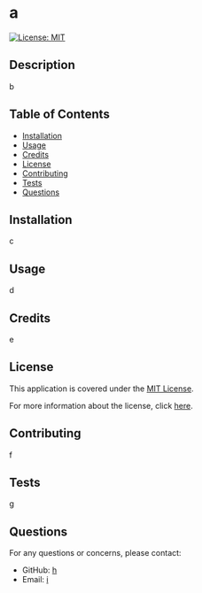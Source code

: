 # a

[![License: MIT](https://img.shields.io/badge/License-MIT-yellow.svg)](https://opensource.org/licenses/MIT)

## Description
b

## Table of Contents
- [Installation](#installation)
- [Usage](#usage)
- [Credits](#credits)
- [License](#license)
- [Contributing](#contributing)
- [Tests](#tests)
- [Questions](#questions)                                   

## Installation
c

## Usage
d

## Credits
e

## License
This application is covered under the [MIT License](https://opensource.org/licenses/MIT).

For more information about the license, click [here](https://opensource.org/licenses/MIT).

## Contributing
f

## Tests
g

## Questions
For any questions or concerns, please contact:
- GitHub: [h](https://github.com/h)
- Email: [i](mailto:i)
